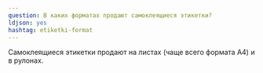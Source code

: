 ```yaml
---
question: В каких форматах продают самоклеящиеся этикетки?
ldjson: yes
hashtag: etiketki-format
---
```


Самоклеящиеся этикетки продают на  листах (чаще всего формата А4) и в рулонах.
